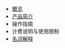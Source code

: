 <!-- 请勿添加产品标题，标题行将由系统自动增加，名称将于您申请邮件提供的仓库名称一致 -->

* [概览](/udnt/README.md)
* [产品简介](/udnt/Introduction.md)
* 操作指南
* 计费说明与使用限制
* [名词解释](/udnt/_glossary.md)

